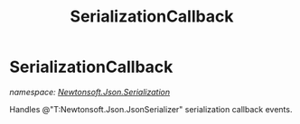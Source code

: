 ﻿---
title: SerializationCallback
---

# SerializationCallback
_namespace: [Newtonsoft.Json.Serialization](N-Newtonsoft.Json.Serialization.html)_

Handles @"T:Newtonsoft.Json.JsonSerializer" serialization callback events.




